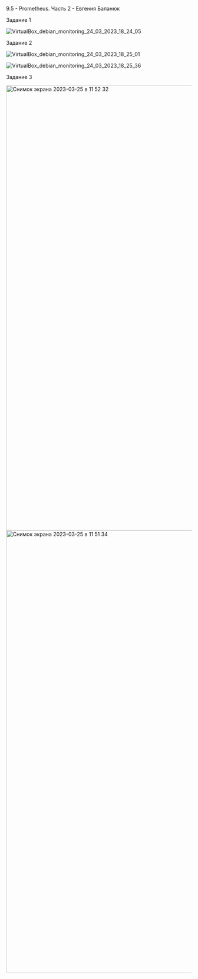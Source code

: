 9.5 - Prometheus. Часть 2 - Евгения Баланюк

Задание 1

![VirtualBox_debian_monitoring_24_03_2023_18_24_05](https://user-images.githubusercontent.com/62482983/227709274-7092fbcf-0252-4078-b001-a475734e869b.png)

Задание 2

![VirtualBox_debian_monitoring_24_03_2023_18_25_01](https://user-images.githubusercontent.com/62482983/227709318-26ce5406-9656-4051-84eb-bf8f69bf6b03.png)

![VirtualBox_debian_monitoring_24_03_2023_18_25_36](https://user-images.githubusercontent.com/62482983/227709325-30ea7e0c-7241-4694-af79-bffa309b348e.png)

Задание 3

<img width="1208" alt="Снимок экрана 2023-03-25 в 11 52 32" src="https://user-images.githubusercontent.com/62482983/227709376-7bf375d8-2e45-4b99-a369-8ff149bc4801.png">

<img width="1202" alt="Снимок экрана 2023-03-25 в 11 51 34" src="https://user-images.githubusercontent.com/62482983/227709402-f6671eb2-b839-4329-879a-4d2fa6dcf527.png">
